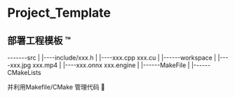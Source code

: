 # Project_Template

## 部署工程模板 ™️

-------src
|       |----include/xxx.h
|       |----xxx.cpp xxx.cu
|
|------workspace
|       |----xxx.jpg  xxx.mp4
|       |----xxx.onnx xxx.engine
|
|------MakeFile
|
|------CMakeLists

并利用Makefile/CMake 管理代码 💁